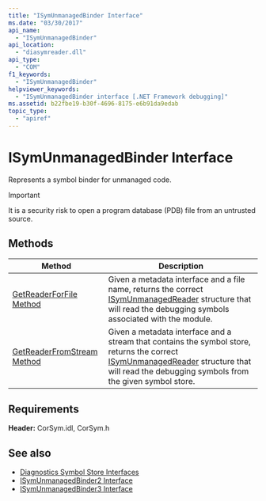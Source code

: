 ```yaml
---
title: "ISymUnmanagedBinder Interface"
ms.date: "03/30/2017"
api_name: 
  - "ISymUnmanagedBinder"
api_location: 
  - "diasymreader.dll"
api_type: 
  - "COM"
f1_keywords: 
  - "ISymUnmanagedBinder"
helpviewer_keywords: 
  - "ISymUnmanagedBinder interface [.NET Framework debugging]"
ms.assetid: b22fbe19-b30f-4696-8175-e6b91da9edab
topic_type: 
  - "apiref"
---
```

# ISymUnmanagedBinder Interface
Represents a symbol binder for unmanaged code.  
  
> [!IMPORTANT]
> It is a security risk to open a program database (PDB) file from an untrusted source.  
  
## Methods  
  
|Method|Description|  
|------------|-----------------|  
|[GetReaderForFile Method](../../../../docs/framework/unmanaged-api/diagnostics/isymunmanagedbinder-getreaderforfile-method.md)|Given a metadata interface and a file name, returns the correct [ISymUnmanagedReader](isymunmanagedreader-interface.md) structure that will read the debugging symbols associated with the module.|  
|[GetReaderFromStream Method](../../../../docs/framework/unmanaged-api/diagnostics/isymunmanagedbinder-getreaderfromstream-method.md)|Given a metadata interface and a stream that contains the symbol store, returns the correct [ISymUnmanagedReader](isymunmanagedreader-interface.md) structure that will read the debugging symbols from the given symbol store.|  
  
## Requirements  
 **Header:** CorSym.idl, CorSym.h  
  
## See also

- [Diagnostics Symbol Store Interfaces](../../../../docs/framework/unmanaged-api/diagnostics/diagnostics-symbol-store-interfaces.md)
- [ISymUnmanagedBinder2 Interface](../../../../docs/framework/unmanaged-api/diagnostics/isymunmanagedbinder2-interface.md)
- [ISymUnmanagedBinder3 Interface](../../../../docs/framework/unmanaged-api/diagnostics/isymunmanagedbinder3-interface.md)
